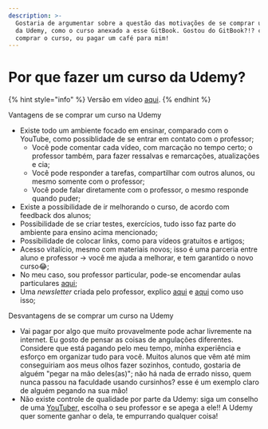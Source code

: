 ```yaml
---
description: >-
  Gostaria de argumentar sobre a questão das motivações de se comprar um curso
  da Udemy, como o curso anexado a esse GitBook. Gostou do GitBook?!? considere 
  comprar o curso, ou pagar um café para mim!
---
```


# Por que fazer um curso da Udemy?

{% hint style="info" %}
Versão em vídeo [aqui](https://www.youtube.com/watch?v=qcfXklgFcuc).
{% endhint %}



Vantagens de se comprar um curso na Udemy

* Existe todo um ambiente focado em ensinar, comparado com o YouTube, como possiblidade de se entrar em contato com o professor;
  * Você pode comentar cada vídeo, com marcação no tempo certo; o professor também, para fazer ressalvas e remarcações, atualizações e cia;
  * Você pode responder a tarefas, compartilhar com outros alunos, ou mesmo somente com o professor;
  * Você pode falar diretamente com o professor, o mesmo responde quando puder;
* Existe a possibilidade de ir melhorando o curso, de acordo com feedback dos alunos;
* Possibilidade de se criar testes, exercícios, tudo isso faz parte do ambiente para ensino acima mencionado;
* Possibilidade de colocar links, como para vídeos gratuitos e artigos;
* Acesso vitalício, mesmo com materiais novos; isso é uma parceria entre aluno e professor -&gt; você me ajuda a melhorar, e tem garantido o novo curso😂;
* No meu caso, sou professor particular, pode-se encomendar aulas particulares [aqui](https://www.superprof.com.br/engenheiro-doutor-bioinformatica-com-pos-doutorado-programacao-web-aplicado-inovacao-saude-oferece-aulas.html
  );
* Uma _newsletter_ criada pelo professor, explico [aqui](https://www.youtube.com/watch?v=hBe55ari9iI) e [aqui](https://www.youtube.com/watch?v=nqTgZQ8Ze0M) como uso isso;





Desvantagens de se comprar um curso na Udemy

* Vai pagar por algo que muito provavelmente pode achar livremente na internet. Eu gosto de pensar as coisas de angulações diferentes. Considere que está pagando pelo meu tempo, minha experiência e esforço em organizar tudo para você. Muitos alunos que vêm até mim conseguiriam aos meus olhos fazer sozinhos, contudo, gostaria de alguém "pegar na mão deles\(as\)"; não há nada de errado nisso, quem nunca passou na faculdade usando cursinhos? esse é um exemplo claro de alguém pegando na sua mão!  
* Não existe controle de qualidade por parte da Udemy: siga um conselho de uma [YouTuber,](https://youtu.be/cUyzTLoARAI?t=206) escolha o seu professor e se apega a ele!! A Udemy quer somente ganhar o dela, te empurrando qualquer coisa! 

